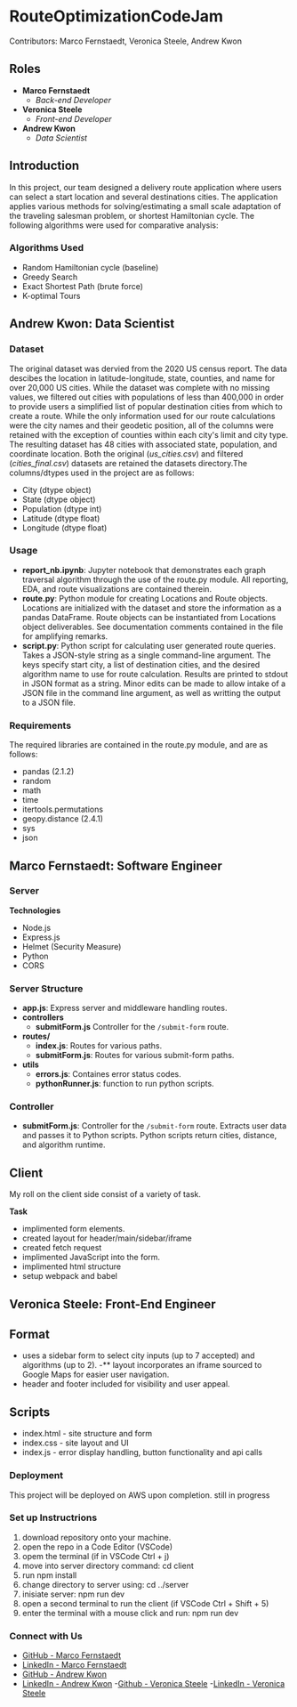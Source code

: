 # RouteOptimizationCodeJam

Contributors: Marco Fernstaedt, Veronica Steele, Andrew Kwon

## Roles

- **Marco Fernstaedt**
  - _Back-end Developer_
- **Veronica Steele**
  - _Front-end Developer_
- **Andrew Kwon**
  - _Data Scientist_

## Introduction

In this project, our team designed a delivery route application where users can select a start location and several destinations cities. The application applies various methods for solving/estimating a small scale adaptation of the traveling salesman problem, or shortest Hamiltonian cycle. The following algorithms were used for comparative analysis:

### Algorithms Used

- Random Hamiltonian cycle (baseline)
- Greedy Search
- Exact Shortest Path (brute force)
- K-optimal Tours

## Andrew Kwon: Data Scientist

### Dataset

The original dataset was dervied from the 2020 US census report. The data descibes the location in latitude-longitude, state, counties, and name for over 20,000 US cities. While the dataset was complete with no missing values, we filtered out cities with populations of less than 400,000 in order to provide users a simplified list of popular destination cities from which to create a route. While the only information used for our route calculations were the city names and their geodetic position, all of the columns were retained with the exception of counties within each city's limit and city type. The resulting dataset has 48 cities with associated state, population, and coordinate location. Both the original (_us_cities.csv_) and filtered (_cities_final.csv_) datasets are retained the datasets directory.The columns/dtypes used in the project are as follows:

- City (dtype object)
- State (dtype object)
- Population (dtype int)
- Latitude (dtype float)
- Longitude (dtype float)

### Usage

- **report_nb.ipynb**: Jupyter notebook that demonstrates each graph traversal algorithm through the use of the route.py module. All reporting, EDA, and route visualizations are contained therein.
- **route.py**: Python module for creating Locations and Route objects. Locations are initialized with the dataset and store the information as a pandas DataFrame. Route objects can be instantiated from Locations object deliverables. See documentation comments contained in the file for amplifying remarks.
- **script.py**: Python script for calculating user generated route queries. Takes a JSON-style string as a single command-line argument. The keys specify start city, a list of destination cities, and the desired algorithm name to use for route calculation. Results are printed to stdout in JSON format as a string. Minor edits can be made to allow intake of a JSON file in the command line argument, as well as writting the output to a JSON file.

### Requirements

The required libraries are contained in the route.py module, and are as follows:

- pandas (2.1.2)
- random
- math
- time
- itertools.permutations
- geopy.distance (2.4.1)
- sys
- json

## Marco Fernstaedt: Software Engineer

### Server

**Technologies**

- Node.js
- Express.js
- Helmet (Security Measure)
- Python
- CORS

### Server Structure

- **app.js**: Express server and middleware handling routes.
- **controllers**
  - **submitForm.js** Controller for the `/submit-form` route.
- **routes/**
  - **index.js**: Routes for various paths.
  - **submitForm.js**: Routes for various submit-form paths.
- **utils**
  - **errors.js**: Containes error status codes.
  - **pythonRunner.js**: function to run python scripts.

### Controller

- **submitForm.js**: Controller for the `/submit-form` route. Extracts user data and passes it to Python scripts. Python scripts return cities, distance, and algorithm runtime.

## Client
My roll on the client side consist of a variety of task.

**Task**

- implimented form elements.
- created layout for header/main/sidebar/iframe
- created fetch request
- implimented JavaScript into the form.
- implimented html structure
- setup webpack and babel

## Veronica Steele: Front-End Engineer

## Format

- uses a sidebar form to select city inputs (up to 7 accepted) and algorithms (up to 2). -\*\* layout incorporates an iframe sourced to Google Maps for easier user navigation.
- header and footer included for visibility and user appeal.

## Scripts

- index.html - site structure and form
- index.css - site layout and UI
- index.js - error display handling, button functionality and api calls

### Deployment

This project will be deployed on AWS upon completion.
still in progress


### Set up Instructrions

1. download repository onto your machine.
2. open the repo in a Code Editor (VSCode)
3. opem the terminal (if in VSCode Ctrl + j)
4. move into server directory command: cd client
5. run npm install
6. change directory to server using: cd ../server
7. inisiate server: npm run dev
8. open a second terminal to run the client (if VSCode Ctrl + Shift + 5)
9. enter the terminal with a mouse click and run: npm run dev

### Connect with Us

- [GitHub - Marco Fernstaedt](https://github.com/MarcoFernstaedt)
- [LinkedIn - Marco Fernstaedt](https://www.linkedin.com/in/marco-f-19a372219?lipi=urn%3Ali%3Apage%3Ad_flagship3_profile_view_base_contact_details%3BtABxipo9S0iGUo9Hp968eA%3D%3D)
- [GitHub - Andrew Kwon](https://github.com/adkwn1)
- [LinkedIn - Andrew Kwon](https://www.linkedin.com/in/andrew-kwon-913849261/) -[Github - Veronica Steele](https://github.com/VeronicaSteele?tab=repositories) -[LinkedIn - Veronica Steele](https://www.linkedin.com/in/veronica-steele/)
